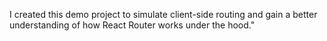 I created this demo project to simulate client-side routing and gain a better understanding of how React Router works under the hood."
